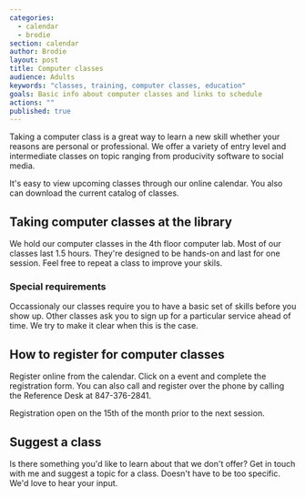 ```yaml
---
categories: 
  - calendar
  - brodie
section: calendar
author: Brodie
layout: post
title: Computer classes
audience: Adults
keywords: "classes, training, computer classes, education"
goals: Basic info about computer classes and links to schedule
actions: ""
published: true
---
```


Taking a computer class is a great way to learn a new skill whether your reasons are personal or professional. We offer a variety of entry level and intermediate classes on topic ranging from producivity software to social media.

It's easy to view upcoming classes through our online calendar. You also can download the current catalog of classes.

## Taking computer classes at the library
We hold our computer classes in the 4th floor computer lab. Most of our classes last 1.5 hours. They're designed to be hands-on and last for one session. Feel free to repeat a class to improve your skils. 

### Special requirements

Occassionaly our classes require you to have a basic set of skills before you show up. Other classes ask you to sign up for a particular service ahead of time. We try to make it clear when this is the case.

## How to register for computer classes

Register online from the calendar. Click on a event and complete the registration form. You can also call and register over the phone by calling the Reference Desk at 847-376-2841.

Registration open on the 15th of the month prior to the next session.

## Suggest a class

Is there something you'd like to learn about that we don't offer? Get in touch with me and suggest a topic for a class. Doesn't have to be too specific. We'd love to hear your input.




